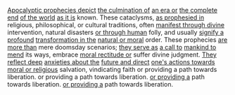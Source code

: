 
[Apocalyptic prophecies depict](3/3/3/3/.Apocalyptic%20Prophecies) [the culmination of](2/3/1/1/2/3/.Conclusion) [an era or](1/2/2/1/3/1/.Era) [the complete end](1/1/3/2/1/3/_Beginning-End) [of the world](3/3/3/2/1/3/.Master%20of%20Two%20Worlds) [as it is](3/2/3/1/3/2/3/_Equity-Disparity) known. These cataclysms, [as prophesied in](3/3/3/3/1/.Biblical%20Prophecies) religious, philosophical, or cultural traditions, often [manifest through divine](3/3/3/_Manifestation-Transformation) intervention, natural disasters [or through human](3/1/1/3/1/.Physical%20Robots) folly, and usually [signify a profound](2/2/2/2/3/.Sublime) [transformation in the](3/3/2/2/2/3/2/.Transformation) [natural or moral](3/3/1/3/1/2/1/.Naturalism) order. These prophecies [are more than](1/1/3/1/1/3/3/2/1/.Finite%20Sets) mere doomsday scenarios; [they serve as](3/1/3/1/3/2/.Protective%20Measures) [a call to](3/3/3/2/1/_Call-Return) [mankind to mend](3/2/3/1/2/2/3/_Harm-Reparation) its ways, embrace [moral rectitude or](3/3/1/3/2/2/3/.Morality) suffer divine judgment. [They reflect deep](2/1/1/3/3/2/3/.Reflecting) [anxieties about the](2/1/2/3/1/2/.Pessimism) [future and direct](2/3/3/3/3/.Future%20Projection) [one's actions towards](3/2/3/1/2/2/.Non-Aggression%20Principle) [moral or religious](2/3/2/1/3/1/1/.Moral%20Virtues) salvation, vindicating faith or providing a path towards liberation. or providing a path towards liberation. [or providing a](3/2/2/2/1/1/.Obligations) path towards liberation. [or providing a](3/2/2/2/1/1/.Obligations) path towards liberation.

